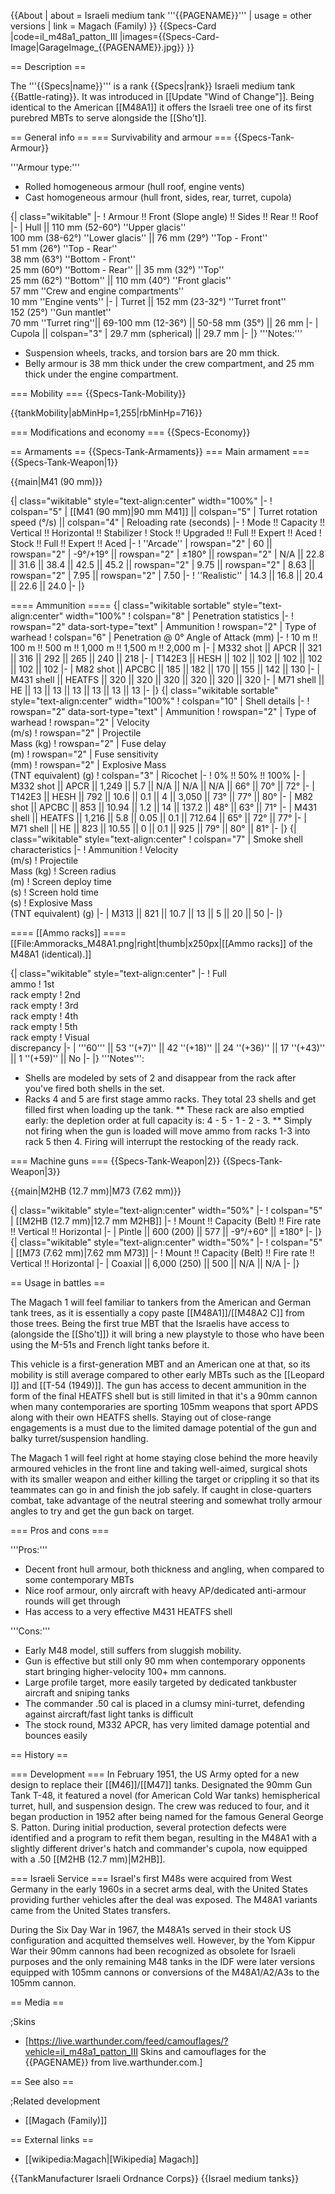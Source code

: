 {{About
| about = Israeli medium tank '''{{PAGENAME}}'''
| usage = other versions
| link = Magach (Family)
}}
{{Specs-Card
|code=il_m48a1_patton_III
|images={{Specs-Card-Image|GarageImage_{{PAGENAME}}.jpg}}
}}

== Description ==
<!-- ''In the description, the first part should be about the history of the creation and combat usage of the vehicle, as well as its key features. In the second part, tell the reader about the ground vehicle in the game. Insert a screenshot of the vehicle, so that if the novice player does not remember the vehicle by name, he will immediately understand what kind of vehicle the article is talking about.'' -->
The '''{{Specs|name}}''' is a rank {{Specs|rank}} Israeli medium tank {{Battle-rating}}. It was introduced in [[Update "Wind of Change"]]. Being identical to the American [[M48A1]] it offers the Israeli tree one of its first purebred MBTs to serve alongside the [[Sho't]].

== General info ==
=== Survivability and armour ===
{{Specs-Tank-Armour}}
<!-- ''Describe armour protection. Note the most well protected and key weak areas. Appreciate the layout of modules as well as the number and location of crew members. Is the level of armour protection sufficient, is the placement of modules helpful for survival in combat? If necessary use a visual template to indicate the most secure and weak zones of the armour.'' -->

'''Armour type:'''

* Rolled homogeneous armour (hull roof, engine vents)
* Cast homogeneous armour (hull front, sides, rear, turret, cupola)

{| class="wikitable"
|-
! Armour !! Front (Slope angle) !! Sides !! Rear !! Roof
|-
| Hull || 110 mm (52-60°) ''Upper glacis'' <br> 100 mm (38-62°) ''Lower glacis'' || 76 mm (29°) ''Top - Front'' <br> 51 mm (26°) ''Top - Rear'' <br> 38 mm (63°) ''Bottom - Front'' <br> 25 mm (60°) ''Bottom - Rear'' || 35 mm (32°) ''Top'' <br> 25 mm (62°) ''Bottom'' || 110 mm (40°) ''Front glacis'' <br> 57 mm ''Crew and engine compartments'' <br> 10 mm ''Engine vents''
|-
| Turret || 152 mm (23-32°) ''Turret front'' <br> 152 (25°) ''Gun mantlet'' <br> 70 mm ''Turret ring''|| 69-100 mm (12-36°) || 50-58 mm (35°) || 26 mm
|-
| Cupola || colspan="3" | 29.7 mm (spherical) || 29.7 mm
|-
|}
'''Notes:'''

* Suspension wheels, tracks, and torsion bars are 20 mm thick.
* Belly armour is 38 mm thick under the crew compartment, and 25 mm thick under the engine compartment.

=== Mobility ===
{{Specs-Tank-Mobility}}
<!-- ''Write about the mobility of the ground vehicle. Estimate the specific power and manoeuvrability, as well as the maximum speed forwards and backwards.'' -->

{{tankMobility|abMinHp=1,255|rbMinHp=716}}

=== Modifications and economy ===
{{Specs-Economy}}

== Armaments ==
{{Specs-Tank-Armaments}}
=== Main armament ===
{{Specs-Tank-Weapon|1}}
<!-- ''Give the reader information about the characteristics of the main gun. Assess its effectiveness in a battle based on the reloading speed, ballistics and the power of shells. Do not forget about the flexibility of the fire, that is how quickly the cannon can be aimed at the target, open fire on it and aim at another enemy. Add a link to the main article on the gun: <code><nowiki>{{main|Name of the weapon}}</nowiki></code>. Describe in general terms the ammunition available for the main gun. Give advice on how to use them and how to fill the ammunition storage.'' -->
{{main|M41 (90 mm)}}

{| class="wikitable" style="text-align:center" width="100%"
|-
! colspan="5" | [[M41 (90 mm)|90 mm M41]] || colspan="5" | Turret rotation speed (°/s) || colspan="4" | Reloading rate (seconds)
|-
! Mode !! Capacity !! Vertical !! Horizontal !! Stabilizer
! Stock !! Upgraded !! Full !! Expert !! Aced
! Stock !! Full !! Expert !! Aced
|-
! ''Arcade''
| rowspan="2" | 60 || rowspan="2" | -9°/+19° || rowspan="2" | ±180° || rowspan="2" | N/A || 22.8 || 31.6 || 38.4 || 42.5 || 45.2 || rowspan="2" | 9.75 || rowspan="2" | 8.63 || rowspan="2" | 7.95 || rowspan="2" | 7.50
|-
! ''Realistic''
| 14.3 || 16.8 || 20.4 || 22.6 || 24.0
|-
|}

==== Ammunition ====
{| class="wikitable sortable" style="text-align:center" width="100%"
! colspan="8" | Penetration statistics
|-
! rowspan="2" data-sort-type="text" | Ammunition
! rowspan="2" | Type of<br>warhead
! colspan="6" | Penetration @ 0° Angle of Attack (mm)
|-
! 10 m !! 100 m !! 500 m !! 1,000 m !! 1,500 m !! 2,000 m
|-
| M332 shot || APCR || 321 || 316 || 292 || 265 || 240 || 218
|-
| T142E3 || HESH || 102 || 102 || 102 || 102 || 102 || 102
|-
| M82 shot || APCBC || 185 || 182 || 170 || 155 || 142 || 130
|-
| M431 shell || HEATFS || 320 || 320 || 320 || 320 || 320 || 320
|-
| M71 shell || HE || 13 || 13 || 13 || 13 || 13 || 13
|-
|}
{| class="wikitable sortable" style="text-align:center" width="100%"
! colspan="10" | Shell details
|-
! rowspan="2" data-sort-type="text" | Ammunition
! rowspan="2" | Type of<br>warhead
! rowspan="2" | Velocity<br>(m/s)
! rowspan="2" | Projectile<br>Mass (kg)
! rowspan="2" | Fuse delay<br>(m)
! rowspan="2" | Fuse sensitivity<br>(mm)
! rowspan="2" | Explosive Mass<br>(TNT equivalent) (g)
! colspan="3" | Ricochet
|-
! 0% !! 50% !! 100%
|-
| M332 shot || APCR || 1,249 || 5.7 || N/A || N/A || N/A || 66° || 70° || 72°
|-
| T142E3 || HESH || 792 || 10.6 || 0.1 || 4 || 3,050 || 73° || 77° || 80°
|-
| M82 shot || APCBC || 853 || 10.94 || 1.2 || 14 || 137.2 || 48° || 63° || 71°
|-
| M431 shell || HEATFS || 1,216 || 5.8 || 0.05 || 0.1 || 712.64 || 65° || 72° || 77°
|-
| M71 shell || HE || 823 || 10.55 || 0 || 0.1 || 925 || 79° || 80° || 81°
|-
|}
{| class="wikitable" style="text-align:center"
! colspan="7" | Smoke shell characteristics
|-
! Ammunition
! Velocity<br>(m/s)
! Projectile<br>Mass (kg)
! Screen radius<br>(m)
! Screen deploy time<br>(s)
! Screen hold time<br>(s)
! Explosive Mass<br>(TNT equivalent) (g)
|-
| M313 || 821 || 10.7 || 13 || 5 || 20 || 50
|-
|}

==== [[Ammo racks]] ====
[[File:Ammoracks_M48A1.png|right|thumb|x250px|[[Ammo racks]] of the M48A1 (identical).]]
<!-- '''Last updated: 2.15.1.55''' -->
{| class="wikitable" style="text-align:center"
|-
! Full<br>ammo
! 1st<br>rack empty
! 2nd<br>rack empty
! 3rd<br>rack empty
! 4th<br>rack empty
! 5th<br>rack empty
! Visual<br>discrepancy
|-
| '''60''' || 53&nbsp;''(+7)'' || 42&nbsp;''(+18)'' || 24&nbsp;''(+36)'' || 17&nbsp;''(+43)'' || 1&nbsp;''(+59)'' || No
|-
|}
'''Notes''':

* Shells are modeled by sets of 2 and disappear from the rack after you've fired both shells in the set.
* Racks 4 and 5 are first stage ammo racks. They total 23 shells and get filled first when loading up the tank.
** These rack are also emptied early: the depletion order at full capacity is: 4 - 5 - 1 - 2 - 3.
** Simply not firing when the gun is loaded will move ammo from racks 1-3 into rack 5 then 4. Firing will interrupt the restocking of the ready rack.

=== Machine guns ===
{{Specs-Tank-Weapon|2}}
{{Specs-Tank-Weapon|3}}
<!-- ''Offensive and anti-aircraft machine guns not only allow you to fight some aircraft but also are effective against lightly armoured vehicles. Evaluate machine guns and give recommendations on its use.'' -->
{{main|M2HB (12.7 mm)|M73 (7.62 mm)}}

{| class="wikitable" style="text-align:center" width="50%"
|-
! colspan="5" | [[M2HB (12.7 mm)|12.7 mm M2HB]]
|-
! Mount !! Capacity (Belt) !! Fire rate !! Vertical !! Horizontal
|-
| Pintle || 600 (200) || 577 || -9°/+60° || ±180°
|-
|}
{| class="wikitable" style="text-align:center" width="50%"
|-
! colspan="5" | [[M73 (7.62 mm)|7.62 mm M73]]
|-
! Mount !! Capacity (Belt) !! Fire rate !! Vertical !! Horizontal
|-
| Coaxial || 6,000 (250) || 500 || N/A || N/A
|-
|}

== Usage in battles ==
<!-- ''Describe the tactics of playing in the vehicle, the features of using vehicles in the team and advice on tactics. Refrain from creating a "guide" - do not impose a single point of view but instead give the reader food for thought. Describe the most dangerous enemies and give recommendations on fighting them. If necessary, note the specifics of the game in different modes (AB, RB, SB).'' -->
The Magach 1 will feel familiar to tankers from the American and German tank trees, as it is essentially a copy paste [[M48A1]]/[[M48A2 C]] from those trees. Being the first true MBT that the Israelis have access to (alongside the [[Sho't]]) it will bring a new playstyle to those who have been using the M-51s and French light tanks before it.

This vehicle is a first-generation MBT and an American one at that, so its mobility is still average compared to other early MBTs such as the [[Leopard I]] and [[T-54 (1949)]]. The gun has access to decent ammunition in the form of the final HEATFS shell but is still limited in that it's a 90mm cannon when many contemporaries are sporting 105mm weapons that sport APDS along with their own HEATFS shells. Staying out of close-range engagements is a must due to the limited damage potential of the gun and balky turret/suspension handling.

The Magach 1 will feel right at home staying close behind the more heavily armoured vehicles in the front line and taking well-aimed, surgical shots with its smaller weapon and either killing the target or crippling it so that its teammates can go in and finish the job safely. If caught in close-quarters combat, take advantage of the neutral steering and somewhat trolly armour angles to try and get the gun back on target.

=== Pros and cons ===
<!-- ''Summarise and briefly evaluate the vehicle in terms of its characteristics and combat effectiveness. Mark its pros and cons in a bulleted list. Try not to use more than 6 points for each of the characteristics. Avoid using categorical definitions such as "bad", "good" and the like - use substitutions with softer forms such as "inadequate" and "effective".'' -->

'''Pros:'''

* Decent front hull armour, both thickness and angling, when compared to some contemporary MBTs
* Nice roof armour, only aircraft with heavy AP/dedicated anti-armour rounds will get through
* Has access to a very effective M431 HEATFS shell

'''Cons:'''

* Early M48 model, still suffers from sluggish mobility.
* Gun is effective but still only 90 mm when contemporary opponents start bringing higher-velocity 100+ mm cannons.
* Large profile target, more easily targeted by dedicated tankbuster aircraft and sniping tanks
* The commander .50 cal is placed in a clumsy mini-turret, defending against aircraft/fast light tanks is difficult
* The stock round, M332 APCR, has very limited damage potential and bounces easily

== History ==
<!-- ''Describe the history of the creation and combat usage of the vehicle in more detail than in the introduction. If the historical reference turns out to be too long, take it to a separate article, taking a link to the article about the vehicle and adding a block "/History" (example: <nowiki>https://wiki.warthunder.com/(Vehicle-name)/History</nowiki>) and add a link to it here using the <code>main</code> template. Be sure to reference text and sources by using <code><nowiki><ref></ref></nowiki></code>, as well as adding them at the end of the article with <code><nowiki><references /></nowiki></code>. This section may also include the vehicle's dev blog entry (if applicable) and the in-game encyclopedia description (under <code><nowiki>=== In-game description ===</nowiki></code>, also if applicable).'' -->

=== Development ===
In February 1951, the US Army opted for a new design to replace their [[M46]]/[[M47]] tanks. Designated the 90mm Gun Tank T-48, it featured a novel (for American Cold War tanks) hemispherical turret, hull, and suspension design. The crew was reduced to four, and it began production in 1952 after being named for the famous General George S. Patton. During initial production, several protection defects were identified and a program to refit them began, resulting in the M48A1 with a slightly different driver's hatch and commander's cupola, now equipped with a .50 [[M2HB (12.7 mm)|M2HB]].

=== Israeli Service ===
Israel's first M48s were acquired from West Germany in the early 1960s in a secret arms deal, with the United States providing further vehicles after the deal was exposed. The M48A1 variants came from the United States transfers.

During the Six Day War in 1967, the M48A1s served in their stock US configuration and acquitted themselves well. However, by the Yom Kippur War their 90mm cannons had been recognized as obsolete for Israeli purposes and the only remaining M48 tanks in the IDF were later versions equipped with 105mm cannons or conversions of the M48A1/A2/A3s to the 105mm cannon.

== Media ==
<!-- ''Excellent additions to the article would be video guides, screenshots from the game, and photos.'' -->

;Skins
* [https://live.warthunder.com/feed/camouflages/?vehicle=il_m48a1_patton_III Skins and camouflages for the {{PAGENAME}} from live.warthunder.com.]

== See also ==
<!-- ''Links to the articles on the War Thunder Wiki that you think will be useful for the reader, for example:''
* ''reference to the series of the vehicles;''
* ''links to approximate analogues of other nations and research trees.'' -->

;Related development
* [[Magach (Family)]]

== External links ==
<!-- ''Paste links to sources and external resources, such as:''
* ''topic on the official game forum;''
* ''other literature.'' -->

* [[wikipedia:Magach|[Wikipedia] Magach]]

{{TankManufacturer Israeli Ordnance Corps}}
{{Israel medium tanks}}